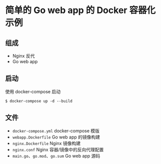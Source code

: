 # 简单的 Go web app 的 Docker 容器化示例

## 组成

- Nginx 反代
- Go web app

## 启动

使用 docker-compose 启动

```
$ docker-compose up -d --build
```

## 文件

- `docker-compose.yml` docker-compose 模版
- `webapp.Dockerfile` Go web app 的镜像构建
- `nginx.Dockerfile` Nginx 镜像构建
- `nginx.conf` Nginx 容器/镜像中的反向代理配置
- `main.go`、`go.mod`、`go.sum` Go web app 源码